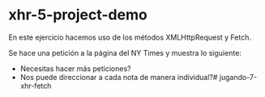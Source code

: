 # xhr-5-project-demo

En este ejercicio hacemos uso de los métodos XMLHttpRequest y Fetch.

Se hace una petición a la página del NY Times y muestra lo siguiente:

- Necesitas hacer más peticiones?
- Nos puede direccionar a cada nota de manera individual?# jugando-7-xhr-fetch
